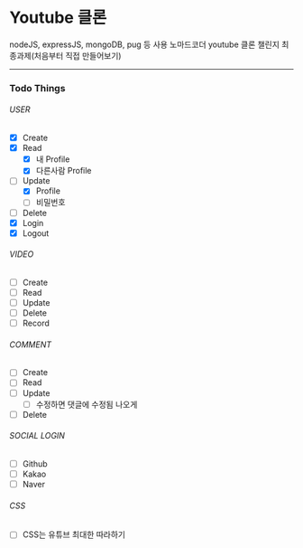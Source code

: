 # Youtube 클론

nodeJS, expressJS, mongoDB, pug 등 사용
노마드코더 youtube 클론 챌린지 최종과제(처음부터 직접 만들어보기)

---

### Todo Things

###### USER

- [x] Create
- [x] Read
  - [x] 내 Profile
  - [x] 다른사람 Profile
- [ ] Update
  - [x] Profile
  - [ ] 비밀번호
- [ ] Delete
- [x] Login
- [x] Logout

###### VIDEO

- [ ] Create
- [ ] Read
- [ ] Update
- [ ] Delete
- [ ] Record

###### COMMENT

- [ ] Create
- [ ] Read
- [ ] Update
  - [ ] 수정하면 댓글에 수정됨 나오게
- [ ] Delete

###### SOCIAL LOGIN

- [ ] Github
- [ ] Kakao
- [ ] Naver

###### CSS

- [ ] CSS는 유튜브 최대한 따라하기

